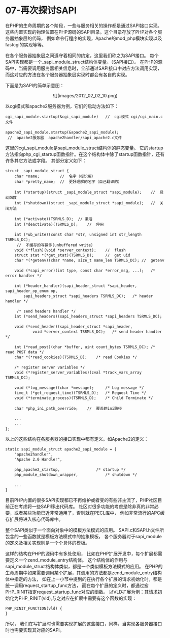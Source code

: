 # 07-再次探讨SAPI
在PHP的生命周期的各个阶段，一些与服务相关的操作都是通过SAPI接口实现。 这些内置实现的物理位置在PHP源码的SAPI目录。这个目录存放了PHP对各个服务器抽象层的代码， 例如命令行程序的实现，Apache的mod_php模块实现以及fastcgi的实现等等。

在各个服务器抽象层之间遵守着相同的约定，这里我们称之为SAPI接口。 每个SAPI实现都是一个_sapi_module_struct结构体变量。（SAPI接口）。 在PHP的源码中，当需要调用服务器相关信息时，全部通过SAPI接口中对应方法调用实现， 而这对应的方法在各个服务器抽象层实现时都会有各自的实现。

下面是为SAPI的简单示意图：

<center>
![](images/2012_02_02_10.png)
</center>


以cgi模式和apache2服务器为例，它们的启动方法如下：

    cgi_sapi_module.startup(&cgi_sapi_module)   //  cgi模式 cgi/cgi_main.c文件
     
    apache2_sapi_module.startup(&apache2_sapi_module);
     //  apache2服务器  apache2handler/sapi_apache2.c文件

这里的cgi_sapi_module是sapi_module_struct结构体的静态变量。 它的startup方法指向php_cgi_startup函数指针。在这个结构体中除了startup函数指针，还有许多其它方法或字段。 其部分定义如下：

    struct _sapi_module_struct {
        char *name;         //  名字（标识用）
        char *pretty_name;  //  更好理解的名字（自己翻译的）
     
        int (*startup)(struct _sapi_module_struct *sapi_module);    //  启动函数
        int (*shutdown)(struct _sapi_module_struct *sapi_module);   //  关闭方法
     
        int (*activate)(TSRMLS_D);  // 激活
        int (*deactivate)(TSRMLS_D);    //  停用
     
        int (*ub_write)(const char *str, unsigned int str_length TSRMLS_DC);
         //  不缓存的写操作(unbuffered write)
        void (*flush)(void *server_context);    //  flush
        struct stat *(*get_stat)(TSRMLS_D);     //  get uid
        char *(*getenv)(char *name, size_t name_len TSRMLS_DC); //  getenv
     
        void (*sapi_error)(int type, const char *error_msg, ...);   /* error handler */
     
        int (*header_handler)(sapi_header_struct *sapi_header, sapi_header_op_enum op,
            sapi_headers_struct *sapi_headers TSRMLS_DC);   /* header handler */
     
         /* send headers handler */
        int (*send_headers)(sapi_headers_struct *sapi_headers TSRMLS_DC);
     
        void (*send_header)(sapi_header_struct *sapi_header,
                void *server_context TSRMLS_DC);   /* send header handler */
     
        int (*read_post)(char *buffer, uint count_bytes TSRMLS_DC); /* read POST data */
        char *(*read_cookies)(TSRMLS_D);    /* read Cookies */
     
        /* register server variables */
        void (*register_server_variables)(zval *track_vars_array TSRMLS_DC);
     
        void (*log_message)(char *message);     /* Log message */
        time_t (*get_request_time)(TSRMLS_D);   /* Request Time */
        void (*terminate_process)(TSRMLS_D);    /* Child Terminate */
     
        char *php_ini_path_override;    //  覆盖的ini路径
     
        ...
        ...
    };

以上的这些结构在各服务器的接口实现中都有定义。如Apache2的定义：

    static sapi_module_struct apache2_sapi_module = {
        "apache2handler",
        "Apache 2.0 Handler",
     
        php_apache2_startup,                /* startup */
        php_module_shutdown_wrapper,            /* shutdown */
     
        ...
    }

目前PHP内置的很多SAPI实现都已不再维护或者变的有些非主流了，PHP社区目前正在考虑将一些SAPI移出代码库。 社区对很多功能的考虑是除非真的非常必要，或者某些功能已近非常通用了，否则就在PECL库中， 例如非常流行的APC缓存扩展将进入核心代码库中。

整个SAPI类似于一个面向对象中的模板方法模式的应用。 SAPI.c和SAPI.h文件所包含的一些函数就是模板方法模式中的抽象模板， 各个服务器对于sapi_module的定义及相关实现则是一个个具体的模板。

这样的结构在PHP的源码中有多处使用， 比如在PHP扩展开发中，每个扩展都需要定义一个zend_module_entry结构体。 这个结构体的作用与sapi_module_struct结构体类似，都是一个类似模板方法模式的应用。 在PHP的生命周期中如果需要调用某个扩展，其调用的方法都是zend_module_entry结构体中指定的方法， 如在上一小节中提到的在执行各个扩展的请求初始化时，都是统一调用request_startup_func方法， 而在每个扩展的定义时，都通过宏PHP_RINIT指定request_startup_func对应的函数。 以VLD扩展为例：其请求初始化为PHP_RINIT(vld),与之对应在扩展中需要有这个函数的实现：

    PHP_RINIT_FUNCTION(vld) {
    }

所以， 我们在写扩展时也需要实现扩展的这些接口，同样，当实现各服务器接口时也需要实现其对应的SAPI。
